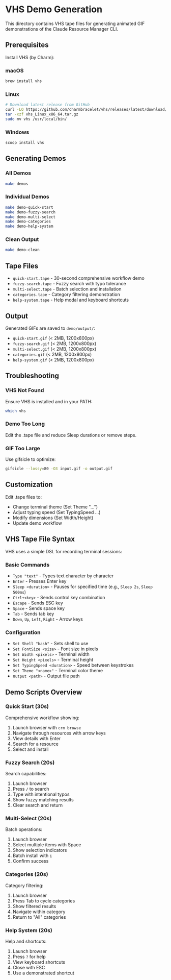 # VHS Demo Generation

This directory contains VHS tape files for generating animated GIF demonstrations of the Claude Resource Manager CLI.

## Prerequisites

Install VHS (by Charm):

### macOS
```bash
brew install vhs
```

### Linux
```bash
# Download latest release from GitHub
curl -LO https://github.com/charmbracelet/vhs/releases/latest/download/vhs_Linux_x86_64.tar.gz
tar -xzf vhs_Linux_x86_64.tar.gz
sudo mv vhs /usr/local/bin/
```

### Windows
```powershell
scoop install vhs
```

## Generating Demos

### All Demos
```bash
make demos
```

### Individual Demos
```bash
make demo-quick-start
make demo-fuzzy-search
make demo-multi-select
make demo-categories
make demo-help-system
```

### Clean Output
```bash
make demo-clean
```

## Tape Files

- `quick-start.tape` - 30-second comprehensive workflow demo
- `fuzzy-search.tape` - Fuzzy search with typo tolerance
- `multi-select.tape` - Batch selection and installation
- `categories.tape` - Category filtering demonstration
- `help-system.tape` - Help modal and keyboard shortcuts

## Output

Generated GIFs are saved to `demo/output/`:
- `quick-start.gif` (< 2MB, 1200x800px)
- `fuzzy-search.gif` (< 2MB, 1200x800px)
- `multi-select.gif` (< 2MB, 1200x800px)
- `categories.gif` (< 2MB, 1200x800px)
- `help-system.gif` (< 2MB, 1200x800px)

## Troubleshooting

### VHS Not Found
Ensure VHS is installed and in your PATH:
```bash
which vhs
```

### Demo Too Long
Edit the .tape file and reduce Sleep durations or remove steps.

### GIF Too Large
Use gifsicle to optimize:
```bash
gifsicle --lossy=80 -O3 input.gif -o output.gif
```

## Customization

Edit .tape files to:
- Change terminal theme (Set Theme "...")
- Adjust typing speed (Set TypingSpeed ...)
- Modify dimensions (Set Width/Height)
- Update demo workflow

## VHS Tape File Syntax

VHS uses a simple DSL for recording terminal sessions:

### Basic Commands
- `Type "text"` - Types text character by character
- `Enter` - Presses Enter key
- `Sleep <duration>` - Pauses for specified time (e.g., `Sleep 2s`, `Sleep 500ms`)
- `Ctrl+<key>` - Sends control key combination
- `Escape` - Sends ESC key
- `Space` - Sends space key
- `Tab` - Sends tab key
- `Down`, `Up`, `Left`, `Right` - Arrow keys

### Configuration
- `Set Shell "bash"` - Sets shell to use
- `Set FontSize <size>` - Font size in pixels
- `Set Width <pixels>` - Terminal width
- `Set Height <pixels>` - Terminal height
- `Set TypingSpeed <duration>` - Speed between keystrokes
- `Set Theme "<name>"` - Terminal color theme
- `Output <path>` - Output file path

## Demo Scripts Overview

### Quick Start (30s)
Comprehensive workflow showing:
1. Launch browser with `crm browse`
2. Navigate through resources with arrow keys
3. View details with Enter
4. Search for a resource
5. Select and install

### Fuzzy Search (20s)
Search capabilities:
1. Launch browser
2. Press `/` to search
3. Type with intentional typos
4. Show fuzzy matching results
5. Clear search and return

### Multi-Select (20s)
Batch operations:
1. Launch browser
2. Select multiple items with Space
3. Show selection indicators
4. Batch install with `i`
5. Confirm success

### Categories (20s)
Category filtering:
1. Launch browser
2. Press Tab to cycle categories
3. Show filtered results
4. Navigate within category
5. Return to "All" categories

### Help System (20s)
Help and shortcuts:
1. Launch browser
2. Press `?` for help
3. View keyboard shortcuts
4. Close with ESC
5. Use a demonstrated shortcut